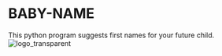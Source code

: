 # BABY-NAME
 This python program suggests first names for your future child.
![logo_transparent](https://user-images.githubusercontent.com/61295220/173422319-a64192aa-5098-45aa-b373-930292eb0e3c.png)
